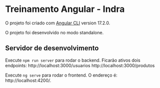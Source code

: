 # Treinamento Angular - Indra 

O projeto foi criado com [Angular CLI](https://github.com/angular/angular-cli) version 17.2.0.

O projeto foi desenvolvido no modo standalone.

## Servidor de desenvolvimento

Execute `npm run server` para rodar o backend. Ficarão ativos dois endpoints:
        http://localhost:3000/usuarios
        http://localhost:3000/produtos
        
Execute `ng serve` para rodar o frontend. O endereço é: 
        http://localhost:4200/. 


